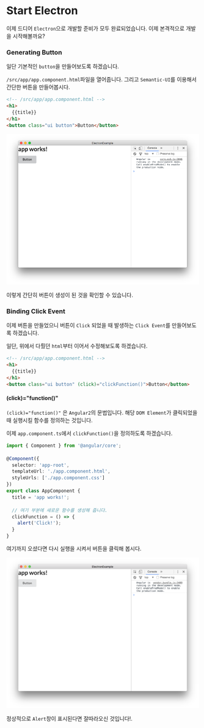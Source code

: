 # Start Electron
이제 드디어 `Electron`으로 개발할 준비가 모두 완료되었습니다. 이제 본격적으로 개발을 시작해볼까요?

### Generating Button
일단 기본적인 `button`을 만들어보도록 하겠습니다.

`/src/app/app.component.html`파일을 열어줍니다. 그리고 `Semantic-UI`를 이용해서 간단한 버튼을 만들어봅시다.

```html
<!-- /src/app/app.component.html -->
<h1>
  {{title}}
</h1>
<button class="ui button">Button</button>
```

![](./assets/capture/makebutton.png)

이렇게 간단히 버튼이 생성이 된 것을 확인할 수 있습니다.

### Binding Click Event
이제 버튼을 만들었으니 버튼이 `Click` 되었을 때 발생하는 `Click Event`를 만들어보도록 하겠습니다.

일단, 위에서 다뤘던 `html`부터 이어서 수정해보도록 하겠습니다.

```html
<!-- /src/app/app.component.html -->
<h1>
  {{title}}
</h1>
<button class="ui button" (click)="clickFunction()">Button</button>
```

#### (click)="function()"
`(click)="function()"` 은 `Angular2`의 문법입니다. 해당 `DOM Element`가 클릭되었을 때 실행시킬 함수를 정의하는 것입니다.

이제 `app.component.ts`에서 `clickFunction()`을 정의하도록 하겠습니다.

```typescript
import { Component } from '@angular/core';

@Component({
  selector: 'app-root',
  templateUrl: './app.component.html',
  styleUrls: ['./app.component.css']
})
export class AppComponent {
  title = 'app works!';

  // 여기 부분에 새로운 함수를 생성해 줍니다.
  clickFunction = () => {
    alert('Click!');
  }
}
```

여기까지 오셨다면 다시 실행을 시켜서 버튼을 클릭해 봅시다.

![](./assets/capture/clickButton.png)

정상적으로 `Alert`창이 표시된다면 잘따라오신 것입니다!.
